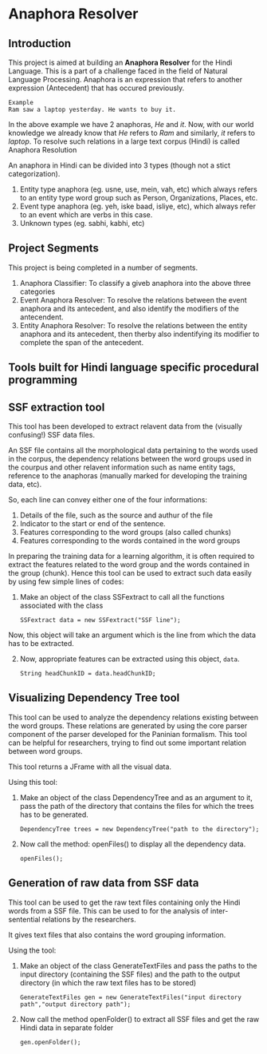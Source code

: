 Anaphora Resolver
=================

Introduction
------------
This project is aimed at building an **Anaphora Resolver** for the Hindi 
Language. This is a part of a challenge faced in the field of Natural Language 
Processing. Anaphora is an expression that refers to another expression
(Antecedent) that has occured previously.

	Example
	Ram saw a laptop yesterday. He wants to buy it.
	
In the above example we have 2 anaphoras, *He* and *it*. Now, with our world 
knowledge we already know that *He* refers to *Ram* and similarly, *it* 
refers to *laptop*. To resolve such relations in a large text corpus (Hindi)
is called Anaphora Resolution

An anaphora in Hindi can be divided into 3 types (though not a stict
categorization).

1. Entity type anaphora (eg. usne, use, mein, vah, etc) which always refers to 
   an entity type word group such as Person, Organizations, Places, etc.
2. Event type anaphora (eg. yeh, iske baad, isliye, etc), which always refer to
   an event which are verbs in this case.
3. Unknown types (eg. sabhi, kabhi, etc)

Project Segments
---------------- 
This project is being completed in a number of segments.

1. Anaphora Classifier: To classify a giveb anaphora into the above three
   categories
2. Event Anaphora Resolver: To resolve the relations between the event anaphora
   and its antecedent, and also identify the modifiers of the antecendent.
3. Entity Anaphora Resolver: To resolve the relations between the entity 
   anaphora and its antecedent, then therby also indentifying its modifier
   to complete the span of the antecedent.

Tools built for Hindi language specific procedural programming
--------------------------------------------------------------

## SSF extraction tool

This tool has been developed to extract relavent data from the (visually
confusing!) SSF data files.

An SSF file contains all the morphological data pertaining to the words used
in the corpus, the dependency relations between the word groups used in the 
courpus and other relavent information such as name entity tags, reference to
the anaphoras (manually marked for developing the training data, etc).

So, each line can convey either one of the four informations:

1. Details of the file, such as the source and authur of the file
2. Indicator to the start or end of the sentence.
3. Features corresponding to the word groups (also called chunks)
4. Features corresponding to the words contained in the word groups

In preparing the training data for a learning algorithm, it is often
required to extract the features related to the word group and the 
words contained in the group (chunk). Hence this tool can be used to
extract such data easily by using few simple lines of codes:

1. Make an object of the class SSFextract to call all the functions
   associated with the class
	
	`SSFextract data = new SSFextract("SSF line");`

Now, this object will take an argument which is the line from which the data has
to be extracted.

2. Now, appropriate features can be extracted using this object, `data`.

	`String headChunkID = data.headChunkID;`   

## Visualizing Dependency Tree tool

This tool can be used to analyze the dependency relations existing between
the word groups. These relations are generated by using the core parser 
component of the parser developed for the Paninian formalism. This tool 
can be helpful for researchers, trying to find out some important relation
between word groups.

This tool returns a JFrame with all the visual data.

Using this tool:

1. Make an object of the class DependencyTree and as an argument to it, pass the 
   path of the directory that contains the files for which the trees has to be 
   generated.

   	`DependencyTree trees = new DependencyTree("path to the directory");`

2. Now call the method: openFiles() to display all the dependency data.

	`openFiles();`

## Generation of raw data from SSF data

This tool can be used to get the raw text files containing only the Hindi words
from a SSF file. This can be used to for the analysis of inter-sentential
relations by the researchers.

It gives text files that also contains the word grouping information.

Using the tool:

1. Make an object of the class GenerateTextFiles and pass the paths to the input
   directory (containing the SSF files) and the path to the output directory (in
   which the raw text files has to be stored)

   	`GenerateTextFiles gen = new GenerateTextFiles("input directory
			path","output directory path");`

2. Now call the method openFolder() to extract all SSF files and get the raw
   Hindi data in separate folder

  	`gen.openFolder();`

